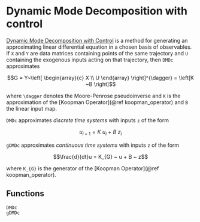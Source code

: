 # Dynamic Mode Decomposition with control

[Dynamic Mode Decomposition with Control](https://epubs.siam.org/doi/abs/10.1137/15M1013857) is a method for
generating an approximating linear differential equation in a chosen basis of observables.
If `X` and `Y` are data matrices containing points of the same trajectory and `U` containing the exogenous inputs
acting on that trajectory, then `DMDc` approximates

```math
G = Y~\left[ \begin{array}{c} X \\ U \end{array} \right]^{\dagger} = \left[K ~B \right]
```

where ``\dagger`` denotes the Moore-Penrose pseudoinverse and `K` is the approximation of the [Koopman Operator](@ref koopman_operator) and `B` the linear input map.

`DMDc` approximates *discrete time systems* with inputs ``z`` of the form

```math
u_{i+1} = K ~ u_{i} ~+ ~B ~ z_{i}
```

`gDMDc` approximates *continuous time systems* with inputs ``z`` of the form

```math
\frac{d}{dt}u =  K_{G} ~ u + B ~ z
```

where ``K_{G}`` is the generator of the [Koopman Operator](@ref koopman_operator).

## Functions

```@docs
DMDc
gDMDc
```
